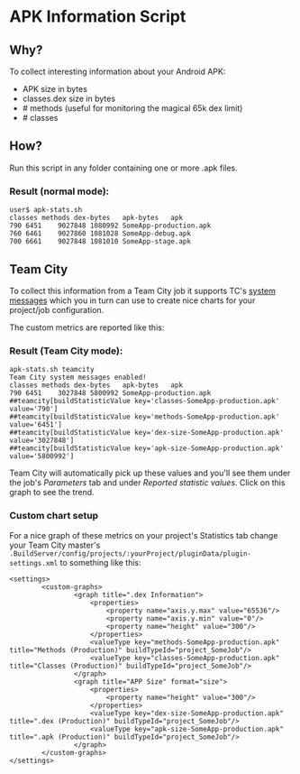 # APK Information Script

## Why?
To collect interesting information about your Android APK:

* APK size in bytes
* classes.dex size in bytes
* \# methods (useful for monitoring the magical 65k dex limit)
* \# classes

## How?
Run this script in any folder containing one or more .apk files.

### Result (normal mode):

    user$ apk-stats.sh
    classes	methods	dex-bytes	apk-bytes	apk
    790	6451	9027848	1080992	SomeApp-production.apk
    760	6461	9027860	1081028	SomeApp-debug.apk
    700	6661	9027848	1081010	SomeApp-stage.apk

## Team City
To collect this information from a Team City job it supports TC's [system messages](http://confluence.jetbrains.com/display/TCD8/Custom+Chart) which you in turn can use to create nice charts for your project/job configuration.

The custom metrics are reported like this:

### Result (Team City mode):
	apk-stats.sh teamcity
	Team City system messages enabled!
	classes	methods	dex-bytes	apk-bytes	apk
    790	6451	3027848	5800992	SomeApp-production.apk
	##teamcity[buildStatisticValue key='classes-SomeApp-production.apk' value='790']
	##teamcity[buildStatisticValue key='methods-SomeApp-production.apk' value='6451']
	##teamcity[buildStatisticValue key='dex-size-SomeApp-production.apk' value='3027848']
	##teamcity[buildStatisticValue key='apk-size-SomeApp-production.apk' value='5800992']


Team City will automatically pick up these values and you'll see them under the job's _Parameters_ tab and under _Reported statistic values_. Click on this graph to see the trend.

### Custom chart setup
For a nice graph of these metrics on your project's Statistics tab change your Team City master's `.BuildServer/config/projects/:yourProject/pluginData/plugin-settings.xml` to something like this:

    <settings>
            <custom-graphs>
                    <graph title=".dex Information">
    			 		<properties>
    			    		<property name="axis.y.max" value="65536"/>
    						<property name="axis.y.min" value="0"/>
    						<property name="height" value="300"/>
    			  		</properties>
                    	<valueType key="methods-SomeApp-production.apk" title="Methods (Production)" buildTypeId="project_SomeJob"/>
                    	<valueType key="classes-SomeApp-production.apk" title="Classes (Production)" buildTypeId="project_SomeJob"/>
                    </graph>
                    <graph title="APP Size" format="size">
    			 		<properties>
    						<property name="height" value="300"/>
    			  		</properties>
                    	<valueType key="dex-size-SomeApp-production.apk" title=".dex (Production)" buildTypeId="project_SomeJob"/>
                    	<valueType key="apk-size-SomeApp-production.apk" title=".apk (Production)" buildTypeId="project_SomeJob"/>
                    </graph>
            </custom-graphs>
    </settings>